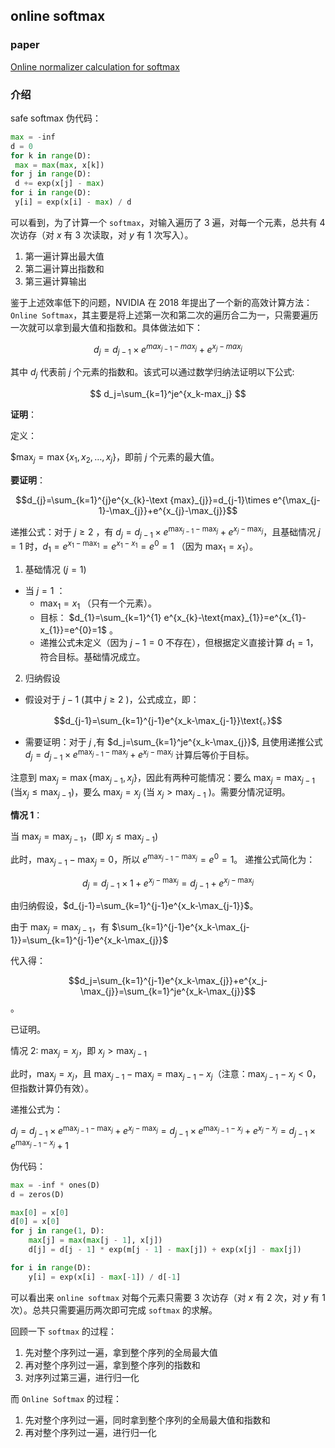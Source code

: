 ## online softmax

### paper

[Online normalizer calculation for softmax](https://arxiv.org/pdf/1805.02867)

### 介绍


safe softmax 伪代码：

```python
max = -inf
d = 0
for k in range(D):
 max = max(max, x[k])
for j in range(D):
 d += exp(x[j] - max)
for i in range(D):
 y[i] = exp(x[i] - max) / d
```

可以看到，为了计算一个 `softmax`，对输入遍历了 3 遍，对每一个元素，总共有 4 次访存（对 $x$ 有 3 次读取，对 $y$ 有 1 次写入）。

1. 第一遍计算出最大值
2. 第二遍计算出指数和
3. 第三遍计算输出

鉴于上述效率低下的问题，NVIDIA 在 2018 年提出了一个新的高效计算方法：`Online Softmax`，其主要是将上述第一次和第二次的遍历合二为一，只需要遍历一次就可以拿到最大值和指数和。具体做法如下：

$$
d_j=d_{j-1}\times e^{max_{j-1}-max_j}+e^{x_j-max_j}
$$

其中 $d_j$ 代表前 $j$ 个元素的指数和。该式可以通过数学归纳法证明以下公式:

$$
d_j=\sum_{k=1}^je^{x_k-max_j}
$$

**证明**：

定义：

$$\max_{j}=\max\left\{x_{1}, x_{2},\ldots, x_{j}\right\}$，即前  $j$  个元素的最大值。

**要证明**：

$$d_{j}=\sum_{k=1}^{j}e^{x_{k}-\text {max}_{j}}=d_{j-1}\times e^{\max_{j-1}-\max_{j}}+e^{x_{j}-\max_{j}}$$

递推公式：对于 $j \geq 2$ ，有 $d_{j}=d_{j-1} \times e^{\max_{j-1}-\max_{j}}+e^{x_{j}-\max_{j}}$，且基础情况 $j=1$ 时，$d_{1}=e^{x_{1}-\text{max}_{1}}=e^{x_{1}-x_{1}}=e^{0}=1$ （因为 $\max_{1}=x_{1}$）。

1. 基础情况 ($j = 1$)
- 当 $j=1$ ：
    - $\max_{1}=x_{1}$ （只有一个元素）。
    - 目标： $d_{1}=\sum_{k=1}^{1} e^{x_{k}-\text{max}_{1}}=e^{x_{1}-x_{1}}=e^{0}=1$ 。
    - 递推公式未定义（因为 $j-1=0$ 不存在），但根据定义直接计算 $d_{1}=1$，符合目标。基础情况成立。
2. 归纳假设
- 假设对于 $j-1$ (其中 $j\geq2$ )，公式成立，即：

$$d_{j-1}=\sum_{k=1}^{j-1}e^{x_k-\max_{j-1}}\text{。}$$

- 需要证明：对于 $j$ ,有 $d_j=\sum_{k=1}^je^{x_k-\max_{j}}$, 且使用递推公式 $d_j=d_{j-1}\times e^{\max_{j-1}-\max_{j}}+e^{x_j-\max_{j}}$ 计算后等价于目标。

注意到 $\max_{j}=\max\{\max_{j-1},x_j\}$，因此有两种可能情况：要么 $\max_{j}=\max_{j-1}$ (当$x_j\leq\max_{j-1})$，要么 $\max_j=x_j$ (当 $x_j>\max_{j-1}$ )。需要分情况证明。

**情况 1**：

当 $\max_{j}=\max_{j-1}$，(即 $x_j\leq\max_{j-1}$)

此时，$\max_{j-1}-\max_{j}=0$，所以 $e^{\max_{j-1}-\max_{j}}=e^0=1$。
递推公式简化为：

$$d_j=d_{j-1}\times1+e^{x_j-\max_{j}}=d_{j-1}+e^{x_j-\max_{j}}$$

由归纳假设，$d_{j-1}=\sum_{k=1}^{j-1}e^{x_k-\max_{j-1}}$。

由于 $\max_{j}=\max_{j-1}$，有 $\sum_{k=1}^{j-1}e^{x_k-\max_{j-1}}=\sum_{k=1}^{j-1}e^{x_k-\max_{j}}$

代入得：

$$d_j=\sum_{k=1}^{j-1}e^{x_k-\max_{j}}+e^{x_j-\max_{j}}=\sum_{k=1}^je^{x_k-\max_{j}}$$。

已证明。

情况 2: $\max_{j}=x_j$，即 $x_j>\max_{j-1}$

此时，$\max_{j} = x_{j}$，且 $\max_{j-1}-\max_{j}=\max_{j-1}-x_{j}$（注意：$\max_{j-1} - x_{j} < 0$，但指数计算仍有效）。

递推公式为：

$d_{j} = d_{j-1} \times e^{\max_{j-1}-\max_{j}}+e^{x_{j}-\max_{j}} = d_{j-1} \times e^{\max_{j-1} - x_{j}} + e^{x_{j} - x_{j}}=d_{j-1}\times e^{\max_{j-1} - x_{j}} + 1$

伪代码：

```python
max = -inf * ones(D)
d = zeros(D)

max[0] = x[0]
d[0] = x[0]
for j in range(1, D):
    max[j] = max(max[j - 1], x[j])
    d[j] = d[j - 1] * exp(m[j - 1] - max[j]) + exp(x[j] - max[j])

for i in range(D):
    y[i] = exp(x[i] - max[-1]) / d[-1]
```

可以看出来 `online softmax` 对每个元素只需要 3 次访存（对 $x$ 有 2 次，对 $y$ 有 1 次）。总共只需要遍历两次即可完成 `softmax` 的求解。

回顾一下 `softmax` 的过程：

1. 先对整个序列过一遍，拿到整个序列的全局最大值
2. 再对整个序列过一遍，拿到整个序列的指数和
3. 对序列过第三遍，进行归一化

而 `Online Softmax` 的过程：

1. 先对整个序列过一遍，同时拿到整个序列的全局最大值和指数和
2. 再对整个序列过一遍，进行归一化
